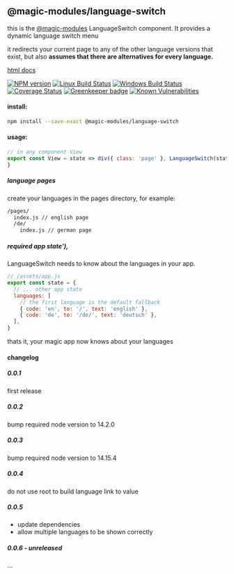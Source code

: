## @magic-modules/language-switch
this is the [@magic-modules](https://github.com/magic-modules/)
LanguageSwitch component. It provides a dynamic language switch menu

it redirects your current page to any of the other language versions that exist,
but also **assumes that there are alternatives for every language.**

[html docs](https://magic-modules.github.io/language-switch/)

[![NPM version][npm-image]][npm-url]
[![Linux Build Status][travis-image]][travis-url]
[![Windows Build Status][appveyor-image]][appveyor-url]
[![Coverage Status][coveralls-image]][coveralls-url]
[![Greenkeeper badge][greenkeeper-image]][greenkeeper-url]
[![Known Vulnerabilities][snyk-image]][snyk-url]

[npm-image]: https://img.shields.io/npm/v/@magic-modules/language-switch.svg
[npm-url]: https://www.npmjs.com/package/@magic-modules/language-switch
[travis-image]: https://img.shields.io/travis/com/magic-modules/language-switch/master
[travis-url]: https://travis-ci.com/magic-modules/language-switch
[appveyor-image]: https://img.shields.io/appveyor/ci/magicmodules/language-switch/master.svg
[appveyor-url]: https://ci.appveyor.com/project/magicmodules/language-switch/branch/master
[coveralls-image]: https://coveralls.io/repos/github/magic-modules/language-switch/badge.svg
[coveralls-url]: https://coveralls.io/github/magic-modules/language-switch
[greenkeeper-image]: https://badges.greenkeeper.io/magic-modules/language-switch.svg
[greenkeeper-url]: https://badges.greenkeeper.io/magic-modules/language-switch.svg
[snyk-image]: https://snyk.io/test/github/magic-modules/language-switch/badge.svg
[snyk-url]: https://snyk.io/test/github/magic-modules/language-switch

#### install:
```bash
npm install --save-exact @magic-modules/language-switch
```

#### usage:
```javascript
// in any component View
export const View = state => div({ class: 'page' }, LanguageSwitch(state)),
}
```

##### language pages
create your languages in the pages directory, for example:

```bash
/pages/
  index.js // english page
  /de/
    index.js // german page
```

##### required app state'),
LanguageSwitch needs to know about the languages in your app.
```javascript
// /assets/app.js
export const state = {
  // ... other app state
  languages: [
    // the first language is the default fallback
    { code: 'en', to: '/', text: 'english' },
    { code: 'de', to: '/de/', text: 'deutsch' },
  ],
}
```

thats it, your magic app now knows about your languages

#### changelog

##### 0.0.1
first release

##### 0.0.2
bump required node version to 14.2.0

##### 0.0.3
bump required node version to 14.15.4

##### 0.0.4
do not use root to build language link to value

##### 0.0.5
* update dependencies
* allow multiple languages to be shown correctly

##### 0.0.6 - unreleased
...
